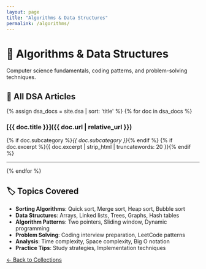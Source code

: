 ```yaml
---
layout: page
title: "Algorithms & Data Structures"
permalink: /algorithms/
---
```


# 🧮 Algorithms & Data Structures

Computer science fundamentals, coding patterns, and problem-solving techniques.

## 📖 All DSA Articles

{% assign dsa_docs = site.dsa | sort: 'title' %}
{% for doc in dsa_docs %}
### [{{ doc.title }}]({{ doc.url | relative_url }})
{% if doc.subcategory %}_{{ doc.subcategory }}_{% endif %}
{% if doc.excerpt %}{{ doc.excerpt | strip_html | truncatewords: 20 }}{% endif %}

---
{% endfor %}

## 🏷️ Topics Covered

- **Sorting Algorithms**: Quick sort, Merge sort, Heap sort, Bubble sort
- **Data Structures**: Arrays, Linked lists, Trees, Graphs, Hash tables
- **Algorithm Patterns**: Two pointers, Sliding window, Dynamic programming
- **Problem Solving**: Coding interview preparation, LeetCode patterns
- **Analysis**: Time complexity, Space complexity, Big O notation
- **Practice Tips**: Study strategies, Implementation techniques

[← Back to Collections](/collections/)
